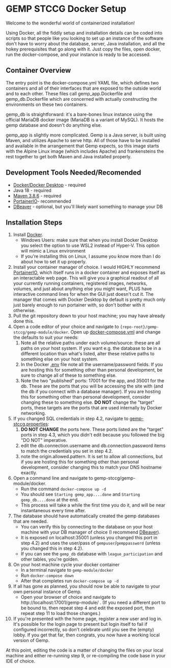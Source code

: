 # GEMP STCCG Docker Setup
Welcome to the wonderful world of containerized installation!

Using Docker, all the fiddly setup and installation details can be coded into scripts so that people like you looking to set up an instance of the software don't have to worry about the database, server, Java installation, and all the hokey prerequisites that go along with it.  Just copy the files, open docker, run the docker-compose, and your instance is ready to be accessed.  


## Container Overview

The entry point is the docker-compose.yml YAML file, which defines two containers and all of their interfaces that are exposed to the outside world and to each other.  These files call gemp_app.Dockerfile and gemp_db.Dockerfile which are concerned with actually constructing the environments on these two containers. 

gemp_db is straightforward: it's a bare-bones linux instance using the official MariaDB docker image (MariaDB is a variant of MySQL).  It hosts the gemp database and doesn't do anything else.  

gemp_app is slightly more complicated.  Gemp is a Java server, is built using Maven, and utilizes Apache to serve http.  All of those have to be installed and available in the arrangement that Gemp expects, so this image starts with the Alpine Linux image (which includes Apache) and frankensteins the rest together to get both Maven and Java installed properly.

## Development Tools Needed/Recomended
* [Docker/Docker Desktop](https://www.docker.com/products/docker-desktop/) - required
* Java 18 - required
* [Maven 3.8.6](https://archive.apache.org/dist/maven/maven-3/3.8.6/) - required 
* [PortainerIO](https://www.portainer.io/)- recommended
* [DBeaver](https://dbeaver.io/) - optional, but you'll likely want something to manage your DB

## Installation Steps

1. Install [Docker](https://www.docker.com/products/docker-desktop/).
	* Windows Users: make sure that when you install Docker Desktop you select the option to use WSL2 instead of Hyper-V. This option will mimic a Linux environment
	* If you're installing this on Linux, I assume you know more than I do about how to set it up properly.
2. Install your container manager of choice.  I would HIGHLY recommend [PortainerIO](https://www.portainer.io/), which itself runs in a docker container and exposes itself as an interactable web page.  This will give you a graphical readout of all your currently running containers, registered images, networks, volumes, and just about anything else you might want, PLUS have interactive command lines for when the GUI just doesn't cut it.  The manager that comes with Docker Desktop by default is pretty much only just barely enough to run portainer with, so don't bother with it otherwise.
3. Pull the git repository down to your host machine; you may have already done this.
4. Open a code editor of your choice and navigate to `{repo-root}/gemp-stccg/gemp-module/docker`.  Open up [docker-compose.yml](docker-compose.yml) and change the defaults to suit your needs:
	1. Note all the relative paths under each volume/source: these are all paths on your host system.  If you want e.g. the database to be in a different location than what's listed, alter these relative paths to something else on your host system.
	2. In the Docker [.env](.env) file note all the username/password fields.  If you are hosting this for something other than personal development, be sure to change all of these to something else.
	3. Note the two "published" ports: 17001 for the app, and 35001 for the db.  These are the ports that you will be accessing the site with (and the db if you connect with a database manager). If you are hosting this for something other than personal development, consider changing these to something else.  **DO NOT** change the "target" ports, these targets are the ports that are used internally by Docker networking.
5. If you changed SQL credentials in step 4.2, navigate to [gemp-stccg.properties](../gemp-stccg-common/src/main/resources/gemp-stccg.properties):
   1. **DO NOT CHANGE** the ports here.  These ports listed are the "target" ports in step 4.3, which you didn't edit because you followed the big "DO NOT" imperative.
   2. edit the db.connection.username and db.connection.password items to match the credentials you set in step 4.2.
   3. note the origin.allowed.pattern.  It is set to allow all connections, but if you are hosting this for something other than personal development, consider changing this to match your DNS hostname exactly.
6. Open a command line and navigate to gemp-stccg/gemp-module/docker. 
	* Run the command `docker-compose up -d`
	* You should see `Starting gemp_app....done` and `Starting gemp_db....done` at the end.  
	* This process will take a while the first time you do it, and will be near instantaneous every time after.
7. The database should have automatically created the gemp databases that are needed.  
	* You can verify this by connecting to the database on your host machine with your DB manager of choice (I recommend [DBeaver](https://dbeaver.io/)).  
	* It is exposed on localhost:35001 (unless you changed this port in step 4.2) and uses the user/pass of `gempuser`/`gemppassword` (unless you changed this in step 4.2).  
	* If you can see the `gemp_db` database with `league_participation` and other tables, you're golden.  
8. On your host machine cycle your docker container
	* In a terminal navigate to `gemp-module/docker`
	* Run `docker-compose down`
	* After that completes run `docker-compose up -d`	
9. If all has gone as planned, you should now be able to navigate to your own personal instance of Gemp.  
	* Open your browser of choice and navigate to http://localhost:17001/gemp-module/ .  (If you need a different port to be bound to, then repeat step 4 and edit the exposed port, then repeat step 11 to load those changes.)
10. If you're presented with the home page, register a new user and log in. It's possible for the login page to present but login itself to fail if configured incorrectly, so don't celebrate until you see the (empty) lobby.  If you get that far, then congrats, you now have a working local version of Gemp.

At this point, editing the code is a matter of changing the files on your local machine and either re-running step 9, or re-compiling the code base in your IDE of choice.